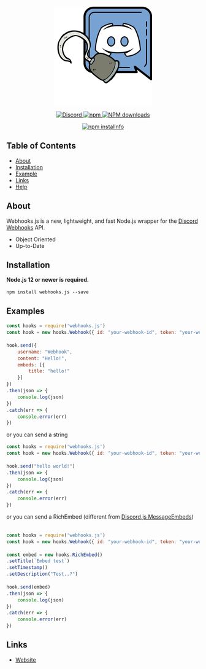 <div align=center>
    <br>
    <img src="https://raw.githubusercontent.com/FHGDev/Webhooks.js/master/images/hookclient.svg" width=256 height=256 >
    <p> 
        <a href="https://discord.gg/h7sVGsBaHP">
            <img src="https://img.shields.io/discord/798252971590025278?color=7289da&logo=discord&logoColor=white" alt="Discord">
        </a>
        <a href="https://www.npmjs.com/package/webhooks.js">
            <img src="https://img.shields.io/npm/v/webhooks.js.svg" alt="npm">
        </a>
        <a href="https://www.npmjs.com/package/webhooks.js">
            <img src="https://img.shields.io/npm/dt/webhooks.js.svg?maxAge=3600" alt="NPM downloads">
        </a>
    </p>
    <p>
        <a href="https://nodei.co/npm/webhooks.js/"><img src="https://nodei.co/npm/webhooks.js.png?downloads=true&stars=true" alt="npm installnfo" /></a>
    </p>
</div>

## Table of Contents
- [About](#about)
- [Installation](#installation)
- [Example](#example)
- [Links](#links)
- [Help](#help)

## About
Webhooks.js is a new, lightweight, and fast Node.js wrapper for the [Discord Webhooks](https://discord.com/developers/docs/resources/webhook) API.

- Object Oriented
- Up-to-Date

## Installation
**Node.js 12 or newer is required.**

`npm install webhooks.js --save`

## Examples
```js
const hooks = require('webhooks.js')
const hook = new hooks.Webhook({ id: "your-webhook-id", token: "your-webhook-token" })

hook.send({
    username: "Webhook",
    content: "Hello!",
    embeds: [{
        title: "hello!"
    }]
})
.then(json => {
    console.log(json)
})
.catch(err => {
    console.error(err)
})
```

or you can send a string

```js
const hooks = require('webhooks.js')
const hook = new hooks.Webhook({ id: "your-webhook-id", token: "your-webhook-token" })

hook.send("hello world!")
.then(json => {
    console.log(json)
})
.catch(err => {
    console.error(err)
})

```

or you can send a RichEmbed (different from [Discord.js MessageEmbeds](https://discord.js.org/#/docs/main/stable/class/MessageEmbed))

```js

const hooks = require('webhooks.js')
const hook = new hooks.Webhook({ id: "your-webhook-id", token: "your-webhook-token" })

const embed = new hooks.RichEmbed()
.setTitle(`Embed test`)
.setTimestamp()
.setDescription("Test..?")

hook.send(embed)
.then(json => {
    console.log(json)
})
.catch(err => {
    console.error(err)
})
```
## Links
- [Website](https://)